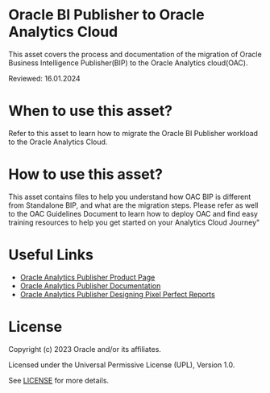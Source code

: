#  Oracle BI Publisher to Oracle Analytics Cloud
 
This asset covers the process and documentation of the migration of Oracle Business Intelligence Publisher(BIP) to the Oracle Analytics cloud(OAC).
 
 
Reviewed: 16.01.2024
 
# When to use this asset?
 
Refer to this asset to learn how to migrate the Oracle BI Publisher workload to the Oracle Analytics Cloud.
 
# How to use this asset?
 
This asset contains files to help you understand how OAC BIP is different from Standalone BIP, and what are the migration steps.
Please refer as well to the OAC Guidelines Document to learn how to deploy OAC and find easy training resources to help you get started on your Analytics Cloud Journey"
 
# Useful Links
 
 - [Oracle Analytics Publisher Product Page](https://www.oracle.com/uk/middleware/technologies/analytics-publisher.html)
 - [Oracle Analytics Publisher Documentation](https://docs.oracle.com/en/cloud/paas/analytics-cloud/create-pixel-perfect-reports.html)
 - [Oracle Analytics Publisher Designing Pixel Perfect Reports](https://docs.oracle.com/en/cloud/paas/analytics-cloud/acpmr/designing-pixel-perfect-reports-oracle-analytics-cloud.pdf)

 
# License
 
Copyright (c) 2023 Oracle and/or its affiliates.
 
Licensed under the Universal Permissive License (UPL), Version 1.0.
 
See [LICENSE](https://github.com/oracle-devrel/technology-engineering/blob/main/LICENSE) for more details.